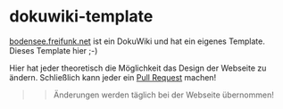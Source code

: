 # dokuwiki-template


[bodensee.freifunk.net](https://freifunk-bodensee.net) ist ein DokuWiki und hat ein eigenes Template. Dieses Template hier ;-)

Hier hat jeder theoretisch die Möglichkeit das Design der Webseite zu ändern. Schließlich kann jeder ein [Pull Request](http://lmgtfy.com/?q=Pull+Request+GitHub) machen!


>> Änderungen werden täglich bei der Webseite übernommen!
